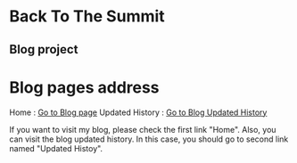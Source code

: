 Back To The Summit 
==================
Blog project
------------------

# Blog pages address
Home : [Go to Blog page][blogHome]
Updated History : [Go to Blog Updated History][updateHistory]

[blogHome]: https://seyoung4503.github.io/webBlog/blogHome "Hello Home"
[updateHistory]: https://seyoung4503.github.io/webBlog/updateHistory "Updated History"
  
  If you want to visit my blog, please check the first link "Home". 
  Also, you can visit the blog updated history. In this case, you should go to second link named "Updated Histoy".
